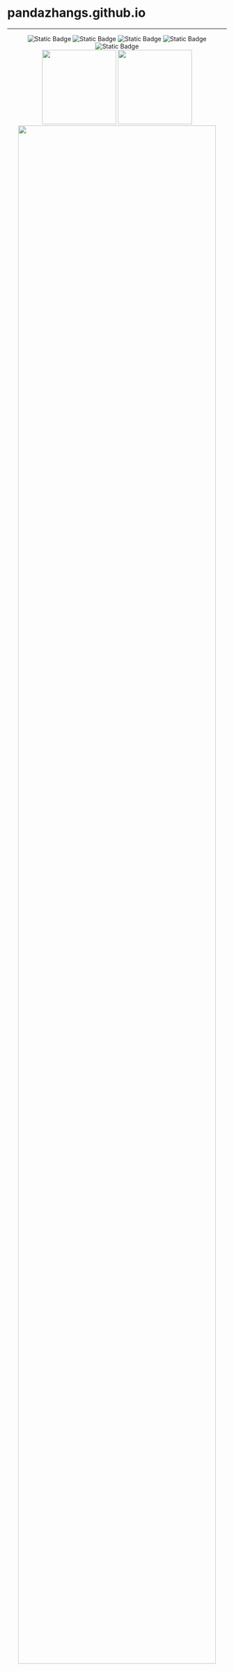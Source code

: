 # pandazhangs.github.io
-----
<div align="center">
<img alt="Static Badge" src="https://img.shields.io/badge/love-linux-blue">
<img alt="Static Badge" src="https://img.shields.io/badge/learn-go-green">
<img alt="Static Badge" src="https://img.shields.io/badge/c%2Fcpp-green">
<img alt="Static Badge" src="https://img.shields.io/badge/rust-orange">
<img alt="Static Badge" src="https://img.shields.io/badge/python-blue">
</div>





<div align="center">
<span>  </span>
<img height="170px" src="https://github-readme-stats.vercel.app/api?username=daidaiJ&theme=vue-dark&show_icons=true" /><span>  </span><img height="170px" src="https://github-readme-stats.vercel.app/api/top-langs/?username=daidaiJ&theme=vue-dark&show_icons=true&layout=compact&langs_count=8" />
<span>  </span>
 <img  width="95%" src="https://github-readme-activity-graph.vercel.app/graph?username=daidaiJ&theme=vue&radius=10"/>
</div>

<!--START_SECTION:waka-->

```txt
Markdown   2 hrs 3 mins    █████████████░░░░░░░░░░░░   52.15 %
Python     1 hr 31 mins    █████████▓░░░░░░░░░░░░░░░   38.55 %
Go         11 mins         █▒░░░░░░░░░░░░░░░░░░░░░░░   05.00 %
JSON       6 mins          ▓░░░░░░░░░░░░░░░░░░░░░░░░   02.94 %
Text       3 mins          ▒░░░░░░░░░░░░░░░░░░░░░░░░   01.34 %
```

<!--END_SECTION:waka-->

